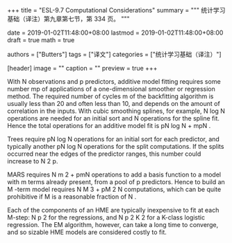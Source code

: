 +++
title = "ESL-9.7 Computational Considerations"
summary = """
统计学习基础（译注）第九章第七节，第 334 页。
"""

date = 2019-01-02T11:48:00+08:00
lastmod = 2019-01-02T11:48:00+08:00
draft = true
math = true

authors = ["Butters"]
tags = ["译文"]
categories = ["统计学习基础（译注）"]

[header]
image = ""
caption = ""
preview = true
+++

With N observations and p predictors, additive model fitting requires some
number mp of applications of a one-dimensional smoother or regression
method. The required number of cycles m of the backfitting algorithm is
usually less than 20 and often less than 10, and depends on the amount
of correlation in the inputs. With cubic smoothing splines, for example,
N log N operations are needed for an initial sort and N operations for the
spline fit. Hence the total operations for an additive model fit is pN log N +
mpN .

Trees require pN log N operations for an initial sort for each predictor,
and typically another pN log N operations for the split computations. If the
splits occurred near the edges of the predictor ranges, this number could
increase to N 2 p.

MARS requires N m 2 + pmN operations to add a basis function to a
model with m terms already present, from a pool of p predictors. Hence to
build an M -term model requires N M 3 + pM 2 N computations, which can
be quite prohibitive if M is a reasonable fraction of N .

Each of the components of an HME are typically inexpensive to fit at
each M-step: N p 2 for the regressions, and N p 2 K 2 for a K-class logistic
regression. The EM algorithm, however, can take a long time to converge,
and so sizable HME models are considered costly to fit.